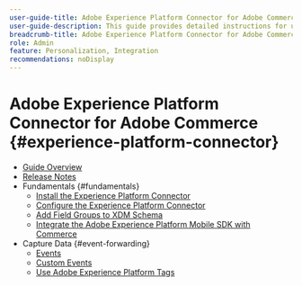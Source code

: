 ```yaml
---
user-guide-title: Adobe Experience Platform Connector for Adobe Commerce
user-guide-description: This guide provides detailed instructions for using Adobe Experience Platform Connector for Adobe Commerce.
breadcrumb-title: Adobe Experience Platform Connector for Adobe Commerce
role: Admin
feature: Personalization, Integration
recommendations: noDisplay
---
```

# Adobe Experience Platform Connector for Adobe Commerce {#experience-platform-connector}

- [Guide Overview](overview.md)
- [Release Notes](release-notes.md)
- Fundamentals {#fundamentals}
   - [Install the Experience Platform Connector](install.md)
   - [Configure the Experience Platform Connector](connect-data.md)
   - [Add Field Groups to XDM Schema](update-xdm.md)
   - [Integrate the Adobe Experience Platform Mobile SDK with Commerce](mobile-sdk-epc.md)
- Capture Data {#event-forwarding}
   - [Events](events.md)
   - [Custom Events](custom-events.md)
   - [Use Adobe Experience Platform Tags](using-tags.md)

